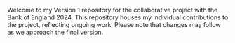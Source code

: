 Welcome to my Version 1 repository for the collaborative project with the Bank of England 2024. This repository houses my individual contributions to the project, reflecting ongoing work. Please note that changes may follow as we approach the final version.
